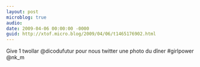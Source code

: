 ```yaml
---
layout: post
microblog: true
audio: 
date: 2009-04-06 00:00:00 -0000
guid: http://xtof.micro.blog/2009/04/06/t1465176902.html
---
```

Give 1 twollar @dicodufutur pour nous twitter une photo du dîner #girlpower @nk_m

